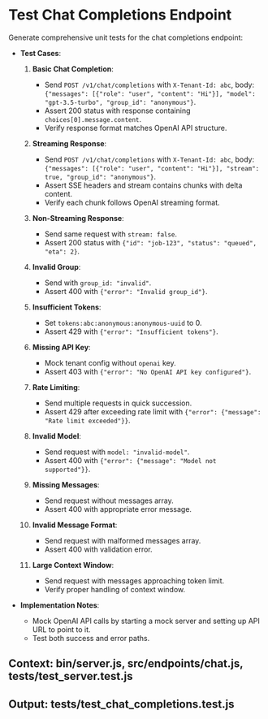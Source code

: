 # Test Chat Completions Endpoint

Generate comprehensive unit tests for the chat completions endpoint:

- **Test Cases**:
  1. **Basic Chat Completion**:
     - Send `POST /v1/chat/completions` with `X-Tenant-Id: abc`, body: `{"messages": [{"role": "user", "content": "Hi"}], "model": "gpt-3.5-turbo", "group_id": "anonymous"}`.
     - Assert 200 status with response containing `choices[0].message.content`.
     - Verify response format matches OpenAI API structure.

  2. **Streaming Response**:
     - Send `POST /v1/chat/completions` with `X-Tenant-Id: abc`, body: `{"messages": [{"role": "user", "content": "Hi"}], "stream": true, "group_id": "anonymous"}`.
     - Assert SSE headers and stream contains chunks with delta content.
     - Verify each chunk follows OpenAI streaming format.

  3. **Non-Streaming Response**:
     - Send same request with `stream: false`.
     - Assert 200 status with `{"id": "job-123", "status": "queued", "eta": 2}`.

  4. **Invalid Group**:
     - Send with `group_id: "invalid"`.
     - Assert 400 with `{"error": "Invalid group_id"}`.

  5. **Insufficient Tokens**:
     - Set `tokens:abc:anonymous:anonymous-uuid` to 0.
     - Assert 429 with `{"error": "Insufficient tokens"}`.

  6. **Missing API Key**:
     - Mock tenant config without `openai` key.
     - Assert 403 with `{"error": "No OpenAI API key configured"}`.

  7. **Rate Limiting**:
     - Send multiple requests in quick succession.
     - Assert 429 after exceeding rate limit with `{"error": {"message": "Rate limit exceeded"}}`.

  8. **Invalid Model**:
     - Send request with `model: "invalid-model"`.
     - Assert 400 with `{"error": {"message": "Model not supported"}}`.

  9. **Missing Messages**:
     - Send request without messages array.
     - Assert 400 with appropriate error message.

  10. **Invalid Message Format**:
      - Send request with malformed messages array.
      - Assert 400 with validation error.

  11. **Large Context Window**:
      - Send request with messages approaching token limit.
      - Verify proper handling of context window.

- **Implementation Notes**:
  - Mock OpenAI API calls by starting a mock server and setting up API URL to point to it.
  - Test both success and error paths.

## Context: bin/server.js, src/endpoints/chat.js, tests/test_server.test.js
## Output: tests/test_chat_completions.test.js
